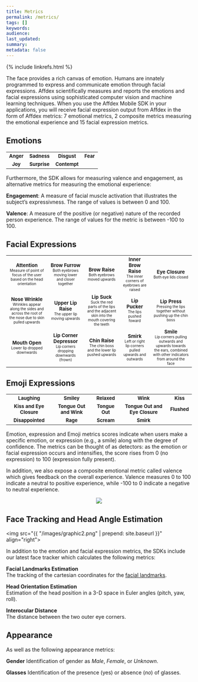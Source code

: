 ```yaml
---
title: Metrics
permalink: /metrics/
tags: []
keywords: 
audience: 
last_updated: 
summary: 
metadata: false
---
```

{% include linkrefs.html %} 

The face provides a rich canvas of emotion. Humans are innately programmed to express and communicate emotion through facial expressions. Affdex scientifically measures and reports the emotions and facial expressions using sophisticated computer vision and machine learning techniques. When you use the Affdex Mobile SDK in your applications, you will receive facial expression output from Affdex in the form of Affdex metrics: 7 emotional metrics, 2 composite metrics measuring the emotional experience and 15 facial expression metrics.

## Emotions

<table border="0">
<tr>
<td><font size="2"><img src="{{ "/images/faces/Anger.jpg" | prepend: site.baseurl }}" | prepend: site.baseurl }}" alt="" title="Anger" align=center>
<center><strong>Anger</strong></center></font></td>
<td><font size="2"><img src="{{ "/images/faces/Sadness.jpg" | prepend: site.baseurl }}" alt="" title="Sadness" align=center>
<center><strong>Sadness</strong></center></font></td>
<td><font size="2"><img src="{{ "/images/faces/Disgust.jpg" | prepend: site.baseurl }}" alt="" title="Disgust" align=center>
<center><strong>Disgust</strong></center></font></td>
<td><font size="2"><img src="{{ "/images/faces/Fear.jpg" | prepend: site.baseurl }}" alt="" title="Fear" align=center>
<center><strong>Fear</strong></center></font></td>
</tr>
<tr>
<td><font size="2"><img src="{{ "/images/faces/Joy.jpg" | prepend: site.baseurl }}" alt="" title="Joy" align=center>
<center><strong>Joy</strong></center></font></td>
<td><font size="2"><img src="{{ "/images/faces/Surprise.jpg" | prepend: site.baseurl }}" alt="" title="Surprise" align=center>
<center><strong>Surprise</strong></center></font></td>
<td><font size="2"><img src="{{ "/images/faces/Contempt.jpg" | prepend: site.baseurl }}" alt="" title="Contempt" align=center>
<center><strong>Contempt</strong></center></font></td>
</tr>
</table>

Furthermore, the SDK allows for measuring valence and engagement, as alternative metrics for measuring the emotional experience:

<strong>Engagement</strong>: A measure of facial muscle activation that illustrates the subject’s expressivness. The range of values is between 0 and 100.

<strong>Valence</strong>: A measure of the positive (or negative) nature of the recorded person experience. The range of values for the metric is between -100 to 100.

## Facial Expressions 

<table border="0">
<tr>
<td><font size="2"><img src="{{ "/images/faces/Attention.jpg" | prepend: site.baseurl }}" alt="" title="Attention" align=center>
<center><strong>Attention</strong></center><font size="1">
<center>Measure of point of focus of the user based on the head orientation</center></font></font></td>
<td><font size="2"><img src="{{ "/images/faces/Brow%20Furrow.jpg" | prepend: site.baseurl }}" alt="" title="Brow Furrow" align=center>
<center><strong>Brow Furrow</strong></center><font size="1">
<center>Both eyebrows moving lower and closer together</center></font></font></td>
<td><font size="2"><img src="{{ "/images/faces/Brow%20Raise.jpg" | prepend: site.baseurl }}" alt="" title="Brow Raise" align=center>
<center><strong>Brow Raise</strong></center><font size="1">
<center>Both eyebrows moved upwards</center></font></font></td>
<td><font size="2"><img src="{{ "/images/faces/Inner%20Brow%20Raise.jpg" | prepend: site.baseurl }}" alt="" title="Inner Brow Raise" align=center>
<center><strong>Inner Brow Raise</strong></center><font size="1">
<center>The inner corners of eyebrows are raised</center></font></font></td>
<td><font size="2"><img src="{{ "/images/faces/Eye%20Closure.jpg" | prepend: site.baseurl }}" alt="" title="Eye Closure" align=center>
<center><strong>Eye Closure</strong></center><font size="1">
<center>Both eye lids closed</center></font></font></td>
</tr>
<tr>
<td><font size="2"><img src="{{ "/images/faces/Nose%20Wrinkle.jpg" | prepend: site.baseurl }}" alt="" title="Nose Wrinkle" align=center>
<center><strong>Nose Wrinkle</strong></center><font size="1">
<center>Wrinkles appear along the sides and across the root of the nose due to skin pulled upwards</center></font></font></td>
<td><font size="2"><img src="{{ "/images/faces/Upper%20Lip%20Raise.jpg" | prepend: site.baseurl }}" alt="" title="Upper Lip Raise" align=center>
<center><strong>Upper Lip Raise</strong></center><font size="1">
<center>The upper lip moving upwards</center></font></font></td>
<td><font size="2"><img src="{{ "/images/faces/Lip%20Suck.jpg" | prepend: site.baseurl }}" alt="" title="Lip Suck" align=center>
<center><strong>Lip Suck</strong></center><font size="1">
<center>Suck the red parts of the lips and the adjacent skin into the mouth covering the teeth</center></font></font></td>
<td><font size="2"><img src="{{ "/images/faces/Lip%20Pucker.jpg" | prepend: site.baseurl }}" alt="" title="Lip Pucker" align=center>
<center><strong>Lip Pucker</strong></center><font size="1">
<center>The lips pushed foward</center></font></font></td>
<td><font size="2"><img src="{{ "/images/faces/Lip%20Press.jpg" | prepend: site.baseurl }}" alt="" title="Lip Press" align=center>
<center><strong>Lip Press</strong></center><font size="1">
<center>Pressing the lips together without pushing up the chin boss</center></font></font></td>
</tr>
<tr>
<td><font size="2"><img src="{{ "/images/faces/Mouth%20Open.jpg" | prepend: site.baseurl }}" alt="" title="Mouth Open" align=center>
<center><strong>Mouth Open</strong></center><font size="1">
<center>Lower lip dropped downwards</center></font></font></td>
<td><font size="2"><img src="{{ "/images/faces/Lip%20Depressor.jpg" | prepend: site.baseurl }}" alt="" title="Lip Depressor" align=center>
<center><strong>Lip Corner Depressor</strong></center><font size="1">
<center>Lip corners dropping downwards (frown)</center></font></font></td>
<td><font size="2"><img src="{{ "/images/faces/Chin%20Raise.jpg" | prepend: site.baseurl }}" alt="" title="Chin Raise" align=center>
<center><strong>Chin Raise</strong></center><font size="1">
<center>The chin boss and the lower lip pushed upwards</center></font></font></td>
<td><font size="2"><img src="{{ "/images/faces/Smirk.jpg" | prepend: site.baseurl }}" | prepend: site.baseurl }}" alt="" title="Smirk" align=center>
<center><strong>Smirk</strong></center><font size="1">
<center>Left or right lip corners pulled upwards and outwards</center></font></font></td>
<td><font size="2"><img src="{{ "/images/faces/Smile.jpg" | prepend: site.baseurl }}" alt="" title="Smile" align=center>
<center><strong>Smile</strong></center><font size="1">
<center>Lip corners pulling outwards and upwards towards the ears, combined with other indicators from around the face</center></font></font></td>
</tr>
</table>

## Emoji Expressions

<table border="0">
<tr>
<td><font size="2"><img src="{{ "/images/emoji/laughing.jpg" | prepend: site.baseurl }}" alt="" title="Laughing" align=center>
<center><strong>Laughing</strong></center></font></td>
<td><font size="2"><img src="{{ "/images/emoji/smiley.jpg" | prepend: site.baseurl }}" alt="" title="Smiley" align=center>
<center><strong>Smiley</strong></center></font></td>
<td><font size="2"><img src="{{ "/images/emoji/relaxed.jpg" | prepend: site.baseurl }}" alt="" title="Relaxed" align=center>
<center><strong>Relaxed</strong></center></font></td>
<td><font size="2"><img src="{{ "/images/emoji/wink.jpg" | prepend: site.baseurl }}" alt="" title="Wink" align=center>
<center><strong>Wink</strong></center></font></td>
<td><font size="2"><img src="{{ "/images/emoji/kiss.jpg" | prepend: site.baseurl }}" alt="" title="Kiss" align=center>
<center><strong>Kiss</strong></center></font></td>
</tr>
<tr>
<td><font size="2"><img src="{{ "/images/emoji/kissAndEyeClosure.jpg" | prepend: site.baseurl }}" alt="" title="Kiss and Eye Closure" align=center>
<center><strong>Kiss and Eye Closure</strong></center></font></td>
<td><font size="2"><img src="{{ "/images/emoji/tongueOutAndWink.jpg" | prepend: site.baseurl }}" alt="" title="Tongue Out and Wink" align=center>
<center><strong>Tongue Out and Wink</strong></center></font></td>
<td><font size="2"><img src="{{ "/images/emoji/tongueOut.jpg" | prepend: site.baseurl }}" alt="" title="Tongue Out" align=center>
<center><strong>Tongue Out</strong></center></font></td>
<td><font size="2"><img src="{{ "/images/emoji/tongueOutAndEyeClosure.jpg" | prepend: site.baseurl }}" alt="" title="Tongue Out and Eye Closure" align=center>
<center><strong>Tongue Out and Eye Closure</strong></center></font></td>
<td><font size="2"><img src="{{ "/images/emoji/flushed.jpg" | prepend: site.baseurl }}" alt="" title="Flushed" align=center>
<center><strong>Flushed</strong></center></font></td>
</tr>
<tr>
<td><font size="2"><img src="{{ "/images/emoji/disappointed.jpg" | prepend: site.baseurl }}" alt="" title="Disappointed" align=center>
<center><strong>Disappointed</strong></center></font></td>
<td><font size="2"><img src="{{ "/images/emoji/Rage.jpg" | prepend: site.baseurl }}" alt="" title="Rage" align=center>
<center><strong>Rage</strong></center></font></td>
<td><font size="2"><img src="{{ "/images/emoji/scream.jpg" | prepend: site.baseurl }}" alt="" title="Scream" align=center>
<center><strong>Scream</strong></center></font></td>
<td><font size="2"><img src="{{ "/images/emoji/smirk.jpg" | prepend: site.baseurl }}" alt="" title="Smirk" align=center>
<center><strong>Smirk</strong></center></font></td>
</tr>
</table>


Emotion, expression and Emoji metrics scores indicate when users make a specific emotion, or expression (e.g., a smile) along with the degree of confidence. The metrics can be thought of as detectors: as the emotion or facial expression occurs and intensifies, the score rises from 0 (no expression) to 100 (expression fully present). 

In addition, we also expose a composite emotional metric called valence which gives feedback on the overall experience. Valence measures 0 to 100 indicate a neutral to positive experience, while -100 to 0 indicate a negative to neutral experience.

<center><img src="{{ "/images/graphic1.png" | prepend: site.baseurl }}"></center>

## Face Tracking and Head Angle Estimation

<img src="{{ "/images/graphic2.png" | prepend: site.baseurl }}" align="right">

In addition to the emotion and facial expression metrics, the SDKs include our latest face tracker which calculates the following metrics:

<strong>Facial Landmarks Estimation</strong>  
The tracking of the cartesian coordinates for the [facial landmarks](/fpi/).

<strong>Head Orientation Estimation</strong>  
Estimation of the head position in a 3-D space in Euler angles (pitch, yaw, roll).

<strong>Interocular Distance</strong>  
The distance between the two outer eye corners.

## Appearance

As well as the following appearance metrics:

<strong>Gender</strong>
Identification of gender as <em>Male</em>, <em>Female</em>, or <em>Unknown</em>.

<strong>Glasses</strong>
Identification of the presence (<e>yes</em>) or absence (<em>no</em>) of glasses.

<br></br>
<br></br>
